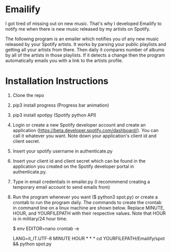 # Emailify

I got tired of missing out on new music. That's why I developed Emailify to notify me when there is new music released by my artists on Spotify.

The following program is an emailer which notifies you of any new music released by your Spotify artists. It works by parsing your public playlists and getting all your artists from there. Then daily it compares number of albums by all of the artists in those playlists. If it detects a change then the program automatically emails you with a link to the artists profile.

# Installation Instructions
1. Clone the repo
2. pip3 install progress (Progress bar animation)
3. pip3 install spotipy (Spotify python API)
4. Login or create a new Spotify developer account and create an application (https://beta.developer.spotify.com/dashboard/). You can call it whatever you want. Note down your application's client id and client secret.
5. Insert your spotify username in authenticate.py
6. Insert your client id and client secret which can be found in the application you created on the Spotify developer portal in authenticate.py. 
7. Type in email credentials in emailer.py (I recommmend creating a temporary email account to send emails from)
8. Run the program whenever you want ($ python3 spot.py) or create a crontab to run the program daily. The commands to create the crontab in command line on a linux machine are shown below. Replace MINUTE, HOUR, and YOURFILEPATH with their respective values. Note that HOUR is in military/24 hour time.

    $ env EDITOR=nano crontab -e
    
    LANG=it_IT.UTF-8
    MINUTE HOUR * * * cd YOURFILEPATH/Emailify/spot && python spot.py
